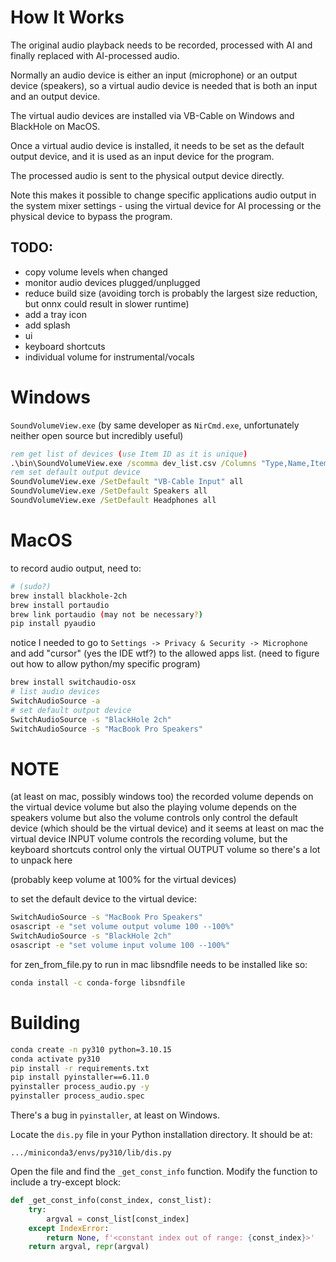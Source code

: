 # How It Works

The original audio playback needs to be recorded, processed with AI and finally replaced with AI-processed audio.

Normally an audio device is either an input (microphone) or an output device (speakers), so a virtual audio device is needed that is both an input and an output device.

The virtual audio devices are installed via VB-Cable on Windows and BlackHole on MacOS.

Once a virtual audio device is installed, it needs to be set as the default output device, and it is used as an input device for the program.

The processed audio is sent to the physical output device directly.

Note this makes it possible to change specific applications audio output in the system mixer settings - using the virtual device for AI processing or the physical device to bypass the program.

## TODO:

- copy volume levels when changed
- monitor audio devices plugged/unplugged
- reduce build size (avoiding torch is probably the largest size reduction, but onnx could result in slower runtime)
- add a tray icon
- add splash
- ui
- keyboard shortcuts
- individual volume for instrumental/vocals

# Windows

`SoundVolumeView.exe` (by same developer as `NirCmd.exe`, unfortunately neither open source but incredibly useful)

```bat
rem get list of devices (use Item ID as it is unique)
.\bin\SoundVolumeView.exe /scomma dev_list.csv /Columns "Type,Name,Item ID,Device State"
rem set default output device
SoundVolumeView.exe /SetDefault "VB-Cable Input" all
SoundVolumeView.exe /SetDefault Speakers all
SoundVolumeView.exe /SetDefault Headphones all
```

# MacOS

to record audio output, need to:
```sh
# (sudo?)
brew install blackhole-2ch
brew install portaudio
brew link portaudio (may not be necessary?)
pip install pyaudio
```


notice I needed to go to `Settings -> Privacy & Security -> Microphone` and add "cursor" (yes the IDE wtf?) to the allowed apps list.
(need to figure out how to allow python/my specific program)

```sh
brew install switchaudio-osx
# list audio devices
SwitchAudioSource -a
# set default output device
SwitchAudioSource -s "BlackHole 2ch"
SwitchAudioSource -s "MacBook Pro Speakers"
```


# NOTE

(at least on mac, possibly windows too)
the recorded volume depends on the virtual device volume
but also the playing volume depends on the speakers volume
but also the volume controls only control the default device (which should be the virtual device)
and it seems at least on mac the virtual device INPUT volume controls the recording volume, but the keyboard shortcuts control only the virtual OUTPUT volume
so there's a lot to unpack here

(probably keep volume at 100% for the virtual devices)

to set the default device to the virtual device:
```sh
SwitchAudioSource -s "MacBook Pro Speakers"
osascript -e "set volume output volume 100 --100%"
SwitchAudioSource -s "BlackHole 2ch"
osascript -e "set volume input volume 100 --100%"
```


for zen_from_file.py to run in mac libsndfile needs to be installed like so:
```sh
conda install -c conda-forge libsndfile
```

# Building

```sh
conda create -n py310 python=3.10.15
conda activate py310
pip install -r requirements.txt
pip install pyinstaller==6.11.0
pyinstaller process_audio.py -y
pyinstaller process_audio.spec
```

There's a bug in `pyinstaller`, at least on Windows.

Locate the `dis.py` file in your Python installation directory. It should be at:

`.../miniconda3/envs/py310/lib/dis.py`

Open the file and find the `_get_const_info` function.
Modify the function to include a try-except block:

```python
def _get_const_info(const_index, const_list):
    try:
        argval = const_list[const_index]
    except IndexError:
        return None, f'<constant index out of range: {const_index}>'
    return argval, repr(argval)
```
